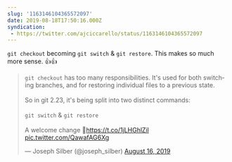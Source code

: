 ```yaml
---
slug: '1163146104365572097'
date: 2019-08-18T17:50:16.000Z
syndication:
 - https://twitter.com/ajciccarello/status/1163146104365572097
---
```


`git checkout` becoming `git switch` &amp; `git restore`. This makes so much more sense. 👍👍 <blockquote class="twitter-tweet"><p lang="en" dir="ltr">`git checkout` has too many responsibilities. It&#39;s used for both switching branches, and for restoring individual files to a previous state.<br><br>So in git 2.23, it&#39;s being split into two distinct commands:<br><br>`git switch` &amp; `git restore`<br><br>A welcome change 🤙<a href="https://t.co/1jLHGhlZil">https://t.co/1jLHGhlZil</a> <a href="https://t.co/QawafAG6Xg">pic.twitter.com/QawafAG6Xg</a></p>&mdash; Joseph Silber (@joseph_silber) <a href="https://twitter.com/joseph_silber/status/1162488649998635008?ref_src=twsrc%5Etfw">August 16, 2019</a></blockquote>


<script async src="https://platform.twitter.com/widgets.js" charset="utf-8"></script>
